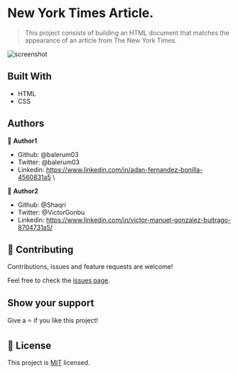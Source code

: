 # New York Times Article.

> This project consists of building an HTML document that matches the appearance of an article from The New York Times.

![screenshot](assets/img/Screenshot_NYT.PNG)



## Built With

- HTML
- CSS


## Authors

👤 **Author1**

- Github: @balerum03
- Twitter: @balerum03
- Linkedin: https://www.linkedin.com/in/adan-fernandez-bonilla-4560831a5                                          \
 
👤 **Author2**

- Github: @Shaqri
- Twitter: @VictorGonbu
- Linkedin: https://www.linkedin.com/in/victor-manuel-gonzalez-buitrago-8704731a5/

## 🤝 Contributing

Contributions, issues and feature requests are welcome!

Feel free to check the [issues page](https://github.com/balerum03/Newyorktimes/issues).

## Show your support

Give a ⭐️ if you like this project!

## 📝 License

This project is [MIT](lic.url) licensed.
